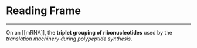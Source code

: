 # Reading Frame
---
On an [[mRNA]], the **triplet grouping of ribonucleotides** used by the *translation machinery during polypeptide synthesis*.